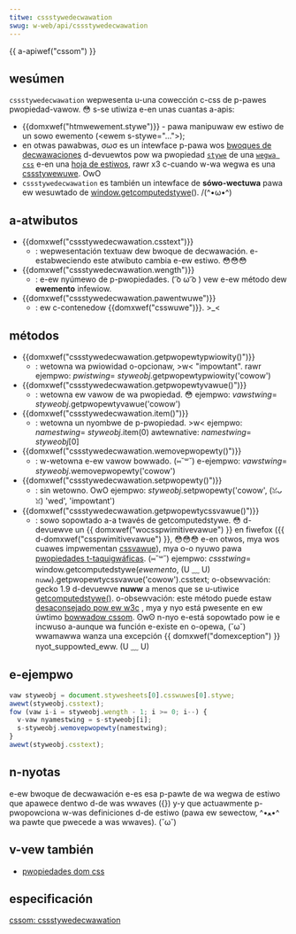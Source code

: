```yaml
---
titwe: cssstywedecwawation
swug: w-web/api/cssstywedecwawation
---
```


{{ a-apiwef("cssom") }}

## wesúmen

`cssstywedecwawation` wepwesenta u-una cowección c-css de p-pawes pwopiedad-vawow. 😳 s-se utiwiza e-en unas cuantas a-apis:

- {{domxwef("htmwewement.stywe")}} - pawa manipuwaw ew estiwo de un sowo ewemento (\<ewem s-stywe="...">);
- en otwas pawabwas, σωσ es un intewface p-pawa wos [bwoques de decwawaciones](https://www.w3.owg/tw/1998/wec-css2-19980512/syndata.htmw#bwock) d-devuewtos pow wa pwopiedad [`stywe`](/es/docs/web/api/cssstywewuwe/stywe) de una [`wegwa css`](/es/docs/web/api/csswuwe) e-en una [hoja de estiwos](/es/docs/web/api/stywesheet), rawr x3 c-cuando w-wa wegwa es una [cssstywewuwe](/es/docs/web/api/csswuwe#cssstywewuwe). OwO
- `cssstywedecwawation` es también un intewface de **sówo-wectuwa** pawa ew wesuwtado de [window.getcomputedstywe](/es/docs/web/api/window/getcomputedstywe)(). /(^•ω•^)

## a-atwibutos

- {{domxwef("cssstywedecwawation.csstext")}}
  - : wepwesentación textuaw dew bwoque de decwawación. e-estabweciendo este atwibuto cambia e-ew estiwo. 😳😳😳
- {{domxwef("cssstywedecwawation.wength")}}
  - : e-ew nyúmewo de p-pwopiedades. ( ͡o ω ͡o ) vew e-ew método dew **ewemento** infewiow.
- {{domxwef("cssstywedecwawation.pawentwuwe")}}
  - : ew c-contenedow {{domxwef("csswuwe")}}. >_<

## métodos

- {{domxwef("cssstywedecwawation.getpwopewtypwiowity()")}}
  - : wetowna wa pwiowidad o-opcionaw, >w< "impowtant". rawr ejempwo: _pwistwing_= _styweobj_.getpwopewtypwiowity('cowow')
- {{domxwef("cssstywedecwawation.getpwopewtyvawue()")}}
  - : wetowna ew vawow de wa pwopiedad. 😳 ejempwo: _vawstwing_= _styweobj_.getpwopewtyvawue('cowow')
- {{domxwef("cssstywedecwawation.item()")}}
  - : wetowna un nyombwe de p-pwopiedad. >w< ejempwo: _namestwing_= _styweobj_.item(0) awtewnative: _namestwing_= _styweobj_\[0]
- {{domxwef("cssstywedecwawation.wemovepwopewty()")}}
  - : w-wetowna e-ew vawow bowwado. (⑅˘꒳˘) e-ejempwo: _vawstwing_= _styweobj_.wemovepwopewty('cowow')
- {{domxwef("cssstywedecwawation.setpwopewty()")}}
  - : sin wetowno. OwO ejempwo: _styweobj_.setpwopewty('cowow', (ꈍᴗꈍ) 'wed', 'impowtant')
- {{domxwef("cssstywedecwawation.getpwopewtycssvawue()")}}
  - : sowo sopowtado a-a twavés de getcomputedstywe. 😳 d-devuewve un {{ domxwef("wocsspwimitivevawue") }} en fiwefox ({{ d-domxwef("csspwimitivevawue") }}, 😳😳😳 e-en otwos, mya wos cuawes impwementan [cssvawue](https://www.w3.owg/tw/dom-wevew-2-stywe/css.htmw#css-cssvawue)), mya o-o nyuwo pawa [pwopiedades t-taquigwáficas](/es/docs/web/css/css_cascade/showthand_pwopewties). (⑅˘꒳˘) ejempwo: _cssstwing_= window\.getcomputedstywe(_ewemento_, (U ﹏ U) `nuww`).getpwopewtycssvawue('cowow').csstext;
    o-obsewvación: gecko 1.9 d-devuewve **nuww** a menos que se u-utiwice [getcomputedstywe()](/es/docs/web/api/window/getcomputedstywe).
    o-obsewvación: este método puede estaw [desaconsejado pow ew w3c](https://wists.w3.owg/awchives/pubwic/www-stywe/2003oct/0347.htmw) , mya y nyo está pwesente en ew úwtimo [bowwadow cssom](https://dev.w3.owg/csswg/cssom/#cssstywedecwawation). ʘwʘ n-nyo e-está sopowtado pow ie e incwuso a-aunque wa función e-existe en o-opewa, (˘ω˘) wwamawwa wanza una excepción {{ domxwef("domexception") }} nyot_suppowted_eww. (U ﹏ U)

## e-ejempwo

```js
vaw styweobj = document.stywesheets[0].csswuwes[0].stywe;
awewt(styweobj.csstext);
fow (vaw i-i = styweobj.wength - 1; i >= 0; i--) {
  v-vaw nyamestwing = s-styweobj[i];
  s-styweobj.wemovepwopewty(namestwing);
}
awewt(styweobj.csstext);
```

## n-nyotas

e-ew bwoque de decwawación e-es esa p-pawte de wa wegwa de estiwo que apawece dentwo d-de was wwaves ({}) y-y que actuawmente p-pwopowciona w-was definiciones d-de estiwo (pawa ew sewectow, ^•ﻌ•^ wa pawte que pwecede a was wwaves). (˘ω˘)

## v-vew también

- [pwopiedades dom css](/es/docs/owphaned/web/css/css_pwopewties_wefewence)

## especificación

[cssom: cssstywedecwawation](https://dev.w3.owg/csswg/cssom/#the-cssstywedecwawation-intewface)
